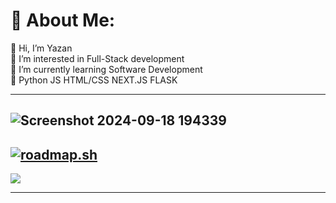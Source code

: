 # 💫 About Me:
👋 Hi, I’m Yazan<br>👀 I’m interested in Full-Stack development<br>🌱 I’m currently learning Software Development<br>💞️ Python JS HTML/CSS NEXT.JS FLASK<br>

---
![Screenshot 2024-09-18 194339](https://github.com/user-attachments/assets/d25f20dc-0eb2-44f5-b411-fcaaf5ae2e4c)
---
[![roadmap.sh](https://roadmap.sh/card/tall/652405354c7f3e98be4dada2?variant=dark&roadmaps=frontend%2Cbackend%2Cgit-github%2Cpython)](https://roadmap.sh)
---

[![](https://visitcount.itsvg.in/api?id=ColdByDefault&icon=5&color=1)](https://visitcount.itsvg.in)

---

